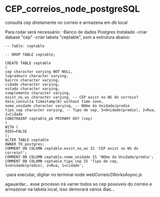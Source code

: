 # CEP_correios_node_postgreSQL
consulta cep diretamente no correio e armazena em db local



Para rodar será necessário:
-Banco de dados Postgres Instalado
-criar dabase "cep"
-criar tabela "ceptable", som a estrutura abaixo:

    -- Table: ceptable

    -- DROP TABLE ceptable;

    CREATE TABLE ceptable
    (
    cep character varying NOT NULL,
    logradouro character varying,
    bairro character varying,
    cidade character varying,
    estado character varying,
    complemento character varying,
    exist_no_ws character varying, -- CEP exist no WS do correio?
    data_consulta timestamp(0) without time zone,
    nome_unidade character varying, -- NOme da Unidade/predio
    tipo_cep character varying, -- Tipo de cep, 5=Unidade(predio), 2=Rua, 1=Cidade
    CONSTRAINT ceptable_pk PRIMARY KEY (cep)
    )
    WITH (
    OIDS=FALSE
    );
    ALTER TABLE ceptable
    OWNER TO postgres;
    COMMENT ON COLUMN ceptable.exist_no_ws IS 'CEP exist no WS do correio?';
    COMMENT ON COLUMN ceptable.nome_unidade IS 'NOme da Unidade/predio';
    COMMENT ON COLUMN ceptable.tipo_cep IS 'Tipo de cep, 5=Unidade(predio), 2=Rua, 1=Cidade';


-para executar, digitar no terminal 
node webCorreio2WorksAsync.js

agauardar... esse processo irá varrer todos so cep possiveis do correio e armazenar na tabela local, isso demorará varios dias...

